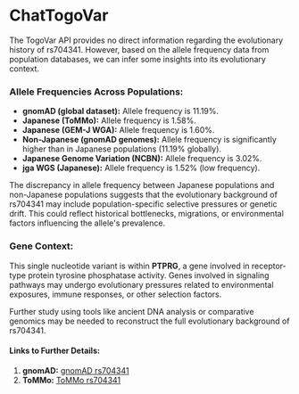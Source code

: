 # ChatTogoVar

The TogoVar API provides no direct information regarding the evolutionary history of rs704341. However, based on the allele frequency data from population databases, we can infer some insights into its evolutionary context.

### Allele Frequencies Across Populations:
- **gnomAD (global dataset):** Allele frequency is 11.19%.
- **Japanese (ToMMo):** Allele frequency is 1.58%.
- **Japanese (GEM-J WGA):** Allele frequency is 1.60%.
- **Non-Japanese (gnomAD genomes):** Allele frequency is significantly higher than in Japanese populations (11.19% globally).
- **Japanese Genome Variation (NCBN):** Allele frequency is 3.02%.
- **jga WGS (Japanese):** Allele frequency is 1.52% (low frequency).

The discrepancy in allele frequency between Japanese populations and non-Japanese populations suggests that the evolutionary background of rs704341 may include population-specific selective pressures or genetic drift. This could reflect historical bottlenecks, migrations, or environmental factors influencing the allele's prevalence.

### Gene Context:
This single nucleotide variant is within **PTPRG**, a gene involved in receptor-type protein tyrosine phosphatase activity. Genes involved in signaling pathways may undergo evolutionary pressures related to environmental exposures, immune responses, or other selection factors.

Further study using tools like ancient DNA analysis or comparative genomics may be needed to reconstruct the full evolutionary background of rs704341.

#### Links to Further Details:
1. **gnomAD:** [gnomAD rs704341](https://gnomad.broadinstitute.org/variant/3-61963062-G-A?dataset=gnomad_r4)
2. **ToMMo:** [ToMMo rs704341](https://jmorp.megabank.tohoku.ac.jp/search?query=3%3A61963062)